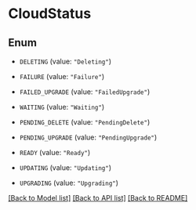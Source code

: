 # CloudStatus

## Enum


* `DELETING` (value: `"Deleting"`)

* `FAILURE` (value: `"Failure"`)

* `FAILED_UPGRADE` (value: `"FailedUpgrade"`)

* `WAITING` (value: `"Waiting"`)

* `PENDING_DELETE` (value: `"PendingDelete"`)

* `PENDING_UPGRADE` (value: `"PendingUpgrade"`)

* `READY` (value: `"Ready"`)

* `UPDATING` (value: `"Updating"`)

* `UPGRADING` (value: `"Upgrading"`)


[[Back to Model list]](../README.md#documentation-for-models) [[Back to API list]](../README.md#documentation-for-api-endpoints) [[Back to README]](../README.md)


